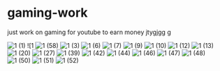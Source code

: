 # gaming-work
just work on gaming for youtube to earn money
jtygjgg
g














































































































































































































































































































































































































































































































































































































































































































































































































































































































































































































































































































































































































![1 (1)](https://user-images.githubusercontent.com/91605529/135259960-891bda96-0f76-49ea-81dc-a3708ff1056a.png)
![1 ![1 (58)](https://user-images.githubusercontent.com/91605529/135260026-00e7e920-ff96-437f-b6de-fe406e8b6baf.png)
![1 (3)](https://user-images.githubusercontent.com/91605529/135259974-a36b9d03-91e6-4b92-acff-4f9683f2b846.png)
![1 (6)](https://user-images.githubusercontent.com/91605529/135259976-ba014d3b-d21a-464d-8843-f1fef417d18d.png)
![1 (7)](https://user-images.githubusercontent.com/91605529/135259978-963288bc-fbcd-4d4c-b00a-298fe55d7d4a.png)
![1 (9)](https://user-images.githubusercontent.com/91605529/135259980-cb311c51-e2bb-4682-bf6c-bfff8e354bce.png)
![1 (10)](https://user-images.githubusercontent.com/91605529/135259984-ba82ae42-96c5-4acc-b1dd-2c66bd332f6c.png)
![1 (12)](https://user-images.githubusercontent.com/91605529/135259987-511c5997-0ac9-4f74-8842-fa3b9825b58b.png)
![1 (13)](https://user-images.githubusercontent.com/91605529/135259990-6fcbaf01-084e-4c6f-a214-cee61fbf1726.png)
![1 (20)](https://user-images.githubusercontent.com/91605529/135259991-9c94e74c-f09e-4225-88d4-d8bb58f8d9c0.png)
![1 (27)](https://user-images.githubusercontent.com/91605529/135259994-ce041328-cebd-4d59-9424-9bf027505f8d.png)
![1 (39)](https://user-images.githubusercontent.com/91605529/135260000-47ddfe39-63f0-440a-ba50-620665216353.png)
![1 (42)](https://user-images.githubusercontent.com/91605529/135260003-96f6c435-4bd2-4eb1-9206-3e9723884e99.png)
![1 (44)](https://user-images.githubusercontent.com/91605529/135260008-21069c4c-9e6a-4276-9e9a-022b4366942f.png)
![1 (46)](https://user-images.githubusercontent.com/91605529/135260011-d012988d-36eb-4fca-acb3-7536e03c0be1.png)
![1 (47)](https://user-images.githubusercontent.com/91605529/135260013-ae161b71-6c6a-4aee-9045-47e4c25fd4be.png)
![1 (48)](https://user-images.githubusercontent.com/91605529/135260016-d43defb5-1d6c-4ddd-b5ee-5763bccff2f2.png)
![1 (50)](https://user-images.githubusercontent.com/91605529/135260021-4343eded-ad6f-4c94-b3be-1ff71c123232.png)
![1 (51)](https://user-images.githubusercontent.com/91605529/135260022-633b45a4-9d7f-45ce-b8c6-eb19fe481754.png)
![1 (52)](https://user-images.githubusercontent.com/91605529/135260024-ad11e830-faf5-4d8f-834d-051ec7d994d9.png)
